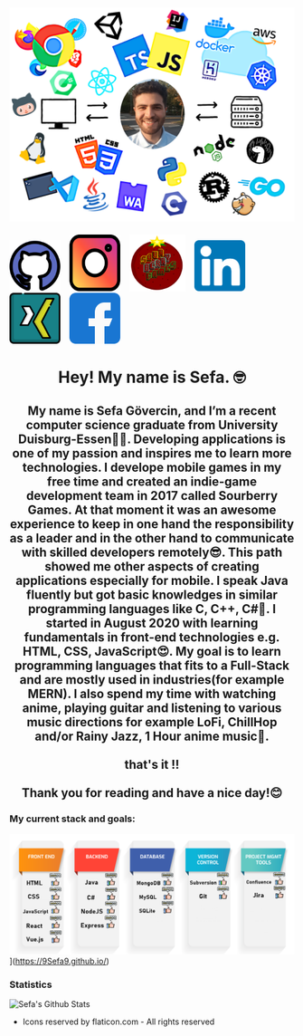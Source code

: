 ## [![sefas header](https://github.com/9Sefa9/9Sefa9/blob/main/images/HEADER.png)](https://9Sefa9.github.io/)

<p align='center'>

<a href="https://github.com/9Sefa9" target="_blank"><img id="github" src="https://github.com/9Sefa9/9Sefa9/blob/main/images/github.svg" width="90px" height="90px"></a>
&nbsp;&nbsp;
<a href="https://instagram.com/sefa_gc" target="_blank"><img id="instagram" src="https://github.com/9Sefa9/9Sefa9/blob/main/images/instagram.svg" width="90px" height="100px"></a>
&nbsp;&nbsp;
<a href="http://sourberrygames.bplaced.net/" target="_blank"><img id="sourberrygames" src="https://github.com/9Sefa9/9Sefa9/blob/main/images/sourberrygames.png" width="100px" height="100px"></a>
&nbsp;&nbsp;
<a href="https://www.linkedin.com/in/sefa-g%C3%B6vercin-b95b17111/" target="_blank"><img id="linkedind" src="https://github.com/9Sefa9/9Sefa9/blob/main/images/linkedin.svg" width="90px" height="90px"></a>
&nbsp;&nbsp;
<a href="https://www.xing.com/profile/Sefa_Goevercin" target="_blank"><img id="xing" src="https://github.com/9Sefa9/9Sefa9/blob/main/images/xing.svg" width="90px" height="90px"></a>
&nbsp;&nbsp;
<a href="https://www.facebook.com/sefa.goevercin/" target="_blank"><img id="facebook" src="https://github.com/9Sefa9/9Sefa9/blob/main/images/facebook.svg" width="90px" height="90px"></a>

</p>

<h1 align="center">Hey! My name is Sefa. 🤓</h1>

<h2 align="center">My name is Sefa Gövercin, and I’m a recent computer science graduate from University Duisburg-Essen👨‍🎓.
Developing applications is one of my passion and inspires me to learn more technologies.
I develope mobile games in my free time and created an indie-game development team in 2017
called Sourberry Games. At that moment it was an awesome experience to keep in one hand
the responsibility as a leader and in the other hand to communicate with skilled developers remotely😎.
This path showed me other aspects of creating applications especially for mobile.
I speak Java fluently but got basic knowledges in similar programming languages like C, C++, C#🔀.
I started in August 2020 with learning fundamentals in front-end technologies e.g. HTML, CSS, JavaScript😍.
My goal is to learn programming languages that fits to a Full-Stack and are mostly used in industries(for example MERN).
I also spend my time with watching anime, playing guitar and listening to various music directions for example LoFi, ChillHop and/or Rainy Jazz, 1 Hour anime music🎵.<br><br>that's it !!<br><br>
Thank you for reading and have a nice day!😊</h2>

### My current stack and goals:

![sefas techstack](https://github.com/9Sefa9/9Sefa9/blob/main/images/techstack.png)](https://9Sefa9.github.io/)

### Statistics

![Sefa's Github Stats](https://github-readme-stats.vercel.app/api?username=9Sefa9&show_icons=true&theme=radical)

- Icons reserved by flaticon.com - All rights reserved

<!--
### 💼 Where i am currently working at/as ?

- [OwlSec Technologies: Founder and Consultant](https://owlsectechnologies.co.ke) 💼
- [TechWit Ke: Chief Editor, Developer and Founder](https://techwit3.netlify.com) ✒
- [The Bistro Ke Daily Newsletter: Founder, Editor in Chief and Developer](https://thebistronewsletter.netlify.app)☕
- [SAOA inc(SAOA Media and SAOA Tech): Founder, Editor in Chief, Designer, Consultant and Developer](https://saoainc.netlify.app)
- [Open World: Freelance](https://stephenajulu.com)


### 💼 Where i am currently working at/as

- [OwlSec Technologies: Founder and Consultant](https://owlsectechnologies.co.ke) 💼
- [TechWit Ke: Chief Editor, Developer and Founder](https://techwit3.netlify.com) ✒
- [The Bistro Ke Daily Newsletter: Founder, Editor in Chief and Developer](https://thebistronewsletter.netlify.app)☕
- [SAOA inc(SAOA Media and SAOA Tech): Founder, Editor in Chief, Designer, Consultant and Developer](https://saoainc.netlify.app)
- [Open World: Freelance](https://stephenajulu.com)

### 💻 What i am currently/done working on

- [GreeetinCard](https://greeetincard.carrd.co) 🚀
- Tech6 🚀 _coming soon_
- [T.H.I.S](https://this1.netlify.app) 🚀 _coming very soon_
- BioEmergency & Biomme 🚀 _coming soon_
- Quevant 🚀 _coming very soon_ 🚀
- [TechWit Ke](https://techwit2.netlify.app) 🚀
- Lofied 🚀 _coming soon_
- [Ajulu's Thoughts New Website](https://ajulusthoughts3.netlify.app) 🚀 _coming very soon_
- [The Bistro Ke Daily Newsletter](https://thebistronewsletter.netlify.app) 🚀
- [SAOA inc and Subsidiaries(SAOA Media, SAOA Tech, SAOA Logistics, SAOA Agri, SAOA Foundation)](https://saoainc.netlify.app) 🚀

### 📫 Where to find me

- [Facebook](https://facebook.com/stephenajulu) 😏
- [Twitter](https://twitter.com/stephenajulu) 🐤
- [Instagram](https://instagram.com/stephenajulu) 😎
- [LinkedIn](https://linkedin.com/in/stephenajulu) 👨💼
- [Website](https://stephenajulu.com) 😏🔗
- [Blog](https://ajulusthoughts.wordpress.com) 🤓💻
- [Additional places to find me](https://stephenajulu.com/links) 🔗🔗
- [Sign up for my newsletter](https://ajulusthoughts.substack.com) 💌
- [New Blog: Coming Soon](https://ajulusthoughts3.netlify.app) 🔨✒
- [TechWit Ke](https://techwit2.netlify.app) 🔨✒

![Ajulu's Github Stats](https://github-readme-stats.vercel.app/api?username=stephenajulu&show_icons=true&theme=radical)
-->
